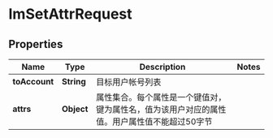 

# ImSetAttrRequest


## Properties

| Name | Type | Description | Notes |
|------------ | ------------- | ------------- | -------------|
|**toAccount** | **String** | 目标用户帐号列表 |  |
|**attrs** | **Object** | 属性集合。每个属性是一个键值对，键为属性名，值为该用户对应的属性值。用户属性值不能超过50字节 |  |



